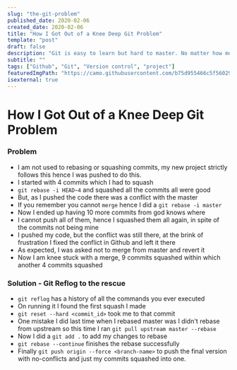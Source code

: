 ```yaml
---
slug: "the-git-problem"
published_date: 2020-02-06
created_date: 2020-02-06
title: "How I Got Out of a Knee Deep Git Problem"
template: "post"
draft: false
description: "Git is easy to learn but hard to master. No matter how much you learn good chance you might screw something someday."
subtitle: ""
tags: ["Github", "Git", "Version control", "project"]
featuredImgPath: "https://camo.githubusercontent.com/b75d955466c5f5602998b752dd97ff1bdbe16168/68747470733a2f2f6769742d73636d2e636f6d2f696d616765732f6c6f676f732f646f776e6c6f6164732f4769742d4c6f676f2d32436f6c6f722e706e67"
isexternal: true
---
```


# How I Got Out of a Knee Deep Git Problem

### Problem
- I am not used to rebasing or squashing commits, my new project strictly follows this hence I was pushed to do this.
- I started with 4 commits which I had to squash
- `git rebase -i HEAD~4` and squashed all the commits all were good
- But, as I pushed the code there was a conflict with the master
- If you remember you cannot `merge` hence I did a `git rebase -i master`
- Now I ended up having 10 more commits from god knows where
- I cannot push all of them, hence I squashed them all again, in spite of the commits not being mine
- I pushed my code, but the conflict was still there, at the brink of frustration I fixed the conflict in Github and left it there
- As expected, I was asked not to merge from master and revert it
- Now I am knee stuck with a merge, 9 commits squashed within which another 4 commits squashed

### Solution - Git Reflog to the rescue
- `git reflog` has a history of all the commands you ever executed 
- On running it I found the first squash I made
- `git reset --hard <commit_id>` took me to that commit
- One mistake I did last time when I rebased master was I didn't rebase from upstream so this time I ran `git pull upstream master --rebase`
- Now I did a `git add .` to add my changes to rebase
- `git rebase --continue` finishes the rebase successfully
- Finally `git push origin --force <branch-name>` to push the final version with no-conflicts and just my commits squashed into one.